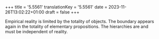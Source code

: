 +++
title = '5.5561'
translationKey = '5.5561'
date = 2023-11-26T13:02:22+01:00
draft = false
+++

Empirical reality is limited by the totality of objects. The boundary appears again in the totality of elementary propositions.
The hierarchies are and must be independent of reality.
